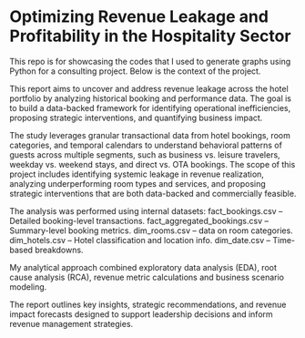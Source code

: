 # Optimizing Revenue Leakage and Profitability in the Hospitality Sector

This repo is for showcasing the codes that I used to generate graphs using Python for a consulting project. Below is the context of the project.

This report aims to uncover and address revenue leakage across the hotel portfolio by analyzing historical booking and performance data. The goal is to build a data-backed framework for identifying operational inefficiencies, proposing strategic interventions, and quantifying business impact.

The study leverages granular transactional data from hotel bookings, room categories, and temporal calendars to understand behavioral patterns of guests across multiple segments, such as business vs. leisure travelers, weekday vs. weekend stays, and direct vs. OTA bookings. The scope of this project includes identifying systemic leakage in revenue realization, analyzing underperforming room types and services, and proposing strategic interventions that are both data-backed and commercially feasible.

The analysis was performed using internal datasets:
fact_bookings.csv – Detailed booking-level transactions.
fact_aggregated_bookings.csv – Summary-level booking metrics.
dim_rooms.csv – data on room categories.
dim_hotels.csv – Hotel classification and location info.
dim_date.csv – Time-based breakdowns.

My analytical approach combined exploratory data analysis (EDA), root cause analysis (RCA), revenue metric calculations and business scenario modeling.

The report outlines key insights, strategic recommendations, and revenue impact forecasts designed to support leadership decisions and inform revenue management strategies.

